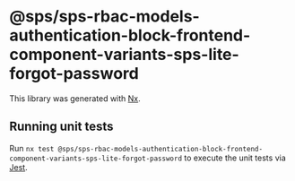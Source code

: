 # @sps/sps-rbac-models-authentication-block-frontend-component-variants-sps-lite-forgot-password

This library was generated with [Nx](https://nx.dev).

## Running unit tests

Run `nx test @sps/sps-rbac-models-authentication-block-frontend-component-variants-sps-lite-forgot-password` to execute the unit tests via [Jest](https://jestjs.io).
